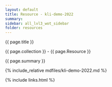 ```yaml
---
layout: default
title: Resource - kli-demo-2022
summary: 
sidebar: all_lvl3_wot_sidebar
folder: resources
---
```


{{ page.title }}

{{ page.collection }} - {{ page.Resource }}

   {{ page.summary }}

{% include_relative mdfiles/kli-demo-2022.md %}

 {% include links.html %} 
